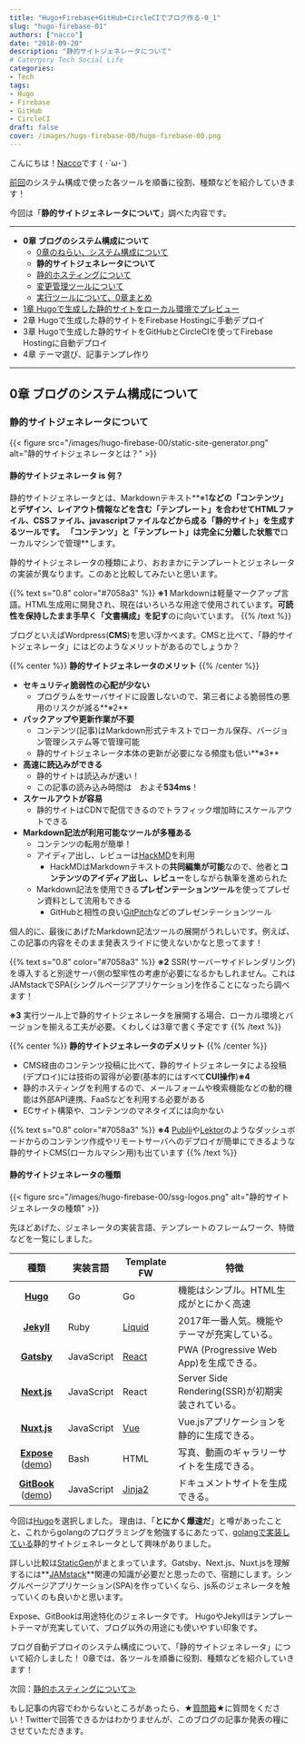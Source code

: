 ```yaml
---
title: "Hugo+Firebase+GitHub+CircleCIでブログ作る-0_1"
slug: "hugo-firebase-01"
authors: ["nacco"]
date: "2018-09-20"
description: "静的サイトジェネレータについて"
# Catergory Tech Social Life
categories:
- Tech
tags:
- Hugo
- Firebase
- GitHub
- CircleCI
draft: false
cover: /images/hugo-firebase-00/hugo-firebase-00.png
---
```


こんにちは！[Nacco](https://twitter.com/climbing_nacco)です ( ･`ω･´)

[前回](../hugo-firebase-00#システム構成)のシステム構成で使った各ツールを順番に役割、種類などを紹介していきます！

今回は「**静的サイトジェネレータについて**」調べた内容です。

---

- **0章 ブログのシステム構成について**
    - [0章のねらい、システム構成について](../hugo-firebase-00)
    - **静的サイトジェネレータについて**
    - [静的ホスティングについて](../hugo-firebase-02)
    - [変更管理ツールについて](../hugo-firebase-03)
    - [実行ツールについて、0章まとめ](../hugo-firebase-04)
- [1章 Hugoで生成した静的サイトをローカル環境でプレビュー](../hugo-firebase-10)
- 2章 Hugoで生成した静的サイトをFirebase Hostingに手動デプロイ
- 3章 Hugoで生成した静的サイトをGitHubとCircleCIを使ってFirebase Hostingに自動デプロイ
- 4章 テーマ選び、記事テンプレ作り

---
## 0章 ブログのシステム構成について

### 静的サイトジェネレータについて
{{< figure src="/images/hugo-firebase-00/static-site-generator.png" alt="静的サイトジェネレータとは？" >}}

#### 静的サイトジェネレータ is 何？

静的サイトジェネレータとは、Markdownテキスト**※1**などの「**コンテンツ**」とデザイン、レイアウト情報などを含む「**テンプレート**」を合わせてHTMLファイル、CSSファイル、javascriptファイルなどから成る「**静的サイト**」を生成するツールです。
「コンテンツ」と「テンプレート」は完全に分離した状態で**ローカルマシンで管理**します。


静的サイトジェネレータの種類により、おおまかにテンプレートとジェネレータの実装が異なります。このあと比較してみたいと思います。

{{% text s="0.8" color="#7058a3" %}}
**※1** Markdownは軽量マークアップ言語。HTML生成用に開発され、現在はいろいろな用途で使用されています。**可読性を保持したまま手早く「文書構成」を記す**のに向いています。
{{% /text %}}

ブログといえばWordpress(**CMS**)を思い浮かべます。CMSと比べて、「静的サイトジェネレータ」にはどのようなメリットがあるのでしょうか？

{{% center %}}
**静的サイトジェネレータのメリット**
{{% /center %}}


- **セキュリティ脆弱性の心配が少ない**
    - プログラムをサーバサイドに設置しないので、第三者による脆弱性の悪用のリスクが減る**※2**
- **バックアップや更新作業が不要**
    - コンテンツ(記事)はMarkdown形式テキストでローカル保存、バージョン管理システム等で管理可能
    - 静的サイトジェネレータ本体の更新が必要になる頻度も低い**※3**
- **高速に読込みができる**
    - 静的サイトは読込みが速い！
    - この記事の読み込み時間は　およそ**534ms**！
- **スケールアウトが容易**
    - 静的サイトはCDNで配信できるのでトラフィック増加時にスケールアウトできる
- **Markdown記法が利用可能なツールが多種ある**
    - コンテンツの転用が簡単！
    - アイディア出し、レビューは[HackMD](https://hackmd.io/)を利用
        - HackMDはMarkdownテキストの**共同編集が可能**なので、他者と**コンテンツのアイディア出し、レビュー**をしながら執筆を進められた
    - Markdown記法を使用できる**プレゼンテーションツール**を使ってプレゼン資料として流用もできる
        - GitHubと相性の良い[GitPitch](https://gitpitch.com/docs/getting-started/tutorial/)などのプレゼンテーションツール

個人的に、最後にあげたMarkdown記法ツールの展開がうれしいです。例えば、この記事の内容をそのまま発表スライドに使えないかなと思ってます！


{{% text s="0.8" color="#7058a3" %}}
**※2** SSR(サーバーサイドレンダリング)を導入すると別途サーバ側の堅牢性の考慮が必要になるかもしれません。これはJAMstackでSPA(シングルページアプリケーション)を作ることになったら調べます！

**※3** 実行ツール上で静的サイトジェネレータを展開する場合、ローカル環境とバージョンを揃える工夫が必要。くわしくは3章で書く予定です
{{% /text %}} 

{{% center %}}
**静的サイトジェネレータのデメリット**
{{% /center %}}


- CMS経由のコンテンツ投稿に比べて、静的サイトジェネレータによる投稿(デプロイ)には技術の習得が必要(基本的にはすべて**CUI操作**)**※4**
- 静的ホスティングを利用するので、メールフォームや検索機能などの動的機能は外部API連携、FaaSなどを利用する必要がある
- ECサイト構築や、コンテンツのマネタイズには向かない

{{% text s="0.8" color="#7058a3" %}}
**※4** [Publii](https://getpublii.com/)や[Lektor](https://www.getlektor.com/)のようなダッシュボードからのコンテンツ作成やリモートサーバへのデプロイが簡単にできるような静的サイトCMS(ローカルマシン用)も出ています
{{% /text %}} 


#### 静的サイトジェネレータの種類
{{< figure src="/images/hugo-firebase-00/ssg-logos.png" alt="静的サイトジェネレータの種類" >}}

先ほどあげた、ジェネレータの実装言語、テンプレートのフレームワーク、特徴などを一覧にしました。

| 種類                                                                                       | 実装言語   | Template FW                                 | 特徴                                             |
| :----------------------------------------------------------------------------------------: | ---------- | ------------------------------------------- | ------------------------------------------------ |
| **[Hugo](https://gohugo.io/)**                                                             | Go         | Go                                          | 機能はシンプル。HTML生成がとにかく高速           |
| **[Jekyll](https://jekyllrb.com/)**                                                        | Ruby       | [Liquid](https://shopify.github.io/liquid/) | 2017年一番人気。機能やテーマが充実している。     |
| **[Gatsby](https://www.gatsbyjs.org/)**                                                    | JavaScript | [React](https://reactjs.org/)               | PWA (Progressive Web App)を生成できる。          |
| **[Next.js](https://nextjs.org/)**                                                         | JavaScript | React                                       | Server Side Rendering(SSR)が初期実装されている。 |
| **[Nuxt.js](https://ja.nuxtjs.org/)**                                                      | JavaScript | [Vue](https://jp.vuejs.org/index.html)      | Vue.jsアプリケーションを静的に生成できる。       |
| **[Expose](https://github.com/Jack000/Expose)** ([demo](http://jack.ventures/2014/japan/)) | Bash       | HTML                                        | 写真、動画のギャラリーサイトを生成できる。       |
| **[GitBook](https://www.gitbook.com/)** ([demo](https://docs.gitbook.com/))                | JavaScript | [Jinja2](http://jinja.pocoo.org/docs/2.10/) | ドキュメントサイトを生成できる。                 |

今回は[Hugo](https://gohugo.io/)を選択しました。
理由は、「**とにかく爆速だ**」と噂があったことと、これからgolangのプログラミングを勉強するにあたって、[golangで実装している](https://github.com/gohugoio/hugo)静的サイトジェネレータとして興味がありました。

詳しい比較は[StaticGen](https://www.staticgen.com/)がまとまっています。Gatsby、Next.js、Nuxt.jsを理解するには**[JAMstack](https://jamstack.org/)**関連の知識が必要だと思ったので、宿題にします。シングルページアプリケーション(SPA)を作っていくなら、js系のジェネレータを触っていくのも良いかと思います。

Expose、GitBookは用途特化のジェネレータです。
HugoやJekyllはテンプレートテーマが充実していて、ブログ以外の用途にも使いやすい印象です。
 
ブログ自動デプロイのシステム構成について、「静的サイトジェネレータ」について紹介しました！
0章では、各ツールを順番に役割、種類などを紹介していきます！

次回：[静的ホスティングについて≫](../hugo-firebase-02)

もし記事の内容でわからないところがあったら、★[質問箱](https://peing.net/ja/climbing_nacco?event=0)★に質問をください！Twitterで回答できるかはわかりませんが、このブログの記事か発表の糧にさせていただきます。